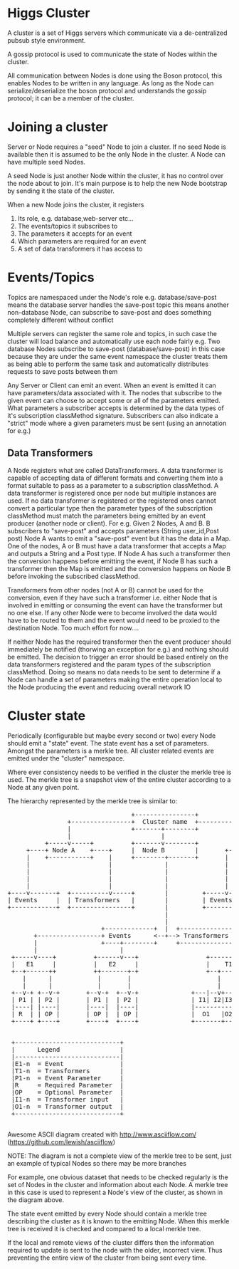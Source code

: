 # Higgs Cluster

A cluster is a set of Higgs servers which communicate via a de-centralized pubsub style environment.

A gossip protocol is used to communicate the state of Nodes within the cluster.

All communication between Nodes is done using the Boson protocol, this enables Nodes to be written in any
language. As long as the Node can serialize/deserialize the boson protocol and understands the gossip protocol;
it can be a member of the cluster.

# Joining a cluster

Server or Node requires a "seed" Node to join a cluster. If no seed Node is available then it is assumed
to be the only Node in the cluster. A Node can have multiple seed Nodes.

A seed Node is just another Node within the cluster, it has no control over the node about to join. It's
main purpose is to help the new Node bootstrap by sending it the state of the cluster.

When a new Node joins the cluster, it registers

1. Its role, e.g. database,web-server etc...
2. The events/topics it subscribes to
3. The parameters it accepts for an event
4. Which parameters are required for an event
5. A set of data transformers it has access to

# Events/Topics

Topics are namespaced under the Node's role
e.g. database/save-post means the database server handles the save-post topic this means another
non-database Node, can subscribe to save-post and does something completely different without conflict

Multiple servers can register the same role and topics, in such case
the cluster will load balance and automatically use each node fairly
e.g. Two database Nodes subscribe to save-post (database/save-post) in this case because they are under the same
event namespace the cluster treats them as being able to perform the same task and automatically distributes
requests to save posts between them

Any Server or Client can emit an event.
When an event is emitted it can have parameters/data associated with it.
The nodes that subscribe to the given event can choose to accept some or all of the parameters emitted.
What parameters a subscriber accepts is determined by the data types of it's subscription classMethod signature.
Subscribers can also indicate a "strict" mode where a given parameters must be sent (using an annotation for e.g.)

## Data Transformers

A Node registers what are called DataTransformers. A data transformer is capable of accepting data of different
formats and converting them into a format suitable to pass as a parameter to a subscription classMethod.
A data transformer is registered once per node but multiple instances are used. If no data transformer is
registered or the registered ones cannot convert a particular type then the parameter types of the subscription
classMethod must match the parameters being emitted by an event producer (another node or client).
For e.g.
Given 2 Nodes, A and B.
B subscribers to "save-post" and accepts parameters (String user_id,Post post)
Node A wants to emit a "save-post" event but it has the data in a Map.
One of the nodes, A or B must have a data transformer that accepts a Map and outputs a String and a Post type.
If Node A has such a transformer then the conversion happens before emitting the event, if Node B has such a
transformer then the Map is emitted and the conversion happens on Node B before invoking the subscribed classMethod.

Transformers from other nodes (not A or B) cannot be used for the conversion, even if they have such a transformer
i.e. either Node that is involved in emitting or consuming the event can have the transformer but no one else.
 If any other Node were to become involved the data would have to be routed to them and the event would need
 to be proxied to the destination Node. Too much effort for now....

If neither Node has the required transformer then the event producer should immediately be notified (thorwing an exception for e.g.)
and nothing should be emitted.
The decision to trigger an error should be based entirely on the data transformers registered and the param types
of the subscription classMethod. Doing so means no data needs to be sent to determine if a Node can handle a set of parameters
making the entire operation local to the Node producing the event and reducing overall network IO

# Cluster state

Periodically (configurable but maybe every second or two) every Node should emit a "state" event.
The state event has a set of parameters. Amongst the parameters is a merkle tree.
All cluster related events are emitted under the "cluster" namespace.

Where ever consistency needs to be verified in the cluster the merkle tree is used. The merkle tree is a snapshot
view of the entire cluster according to a Node at any given point.

The hierarchy represented by the merkle tree is similar to:

<pre>                                 +----------------+
                +----------------+  Cluster name  +---------------------+
                |                +-------+--------+                     |
                |                        |                              |
          +-----v-----+          +-------v--------+             +-------v-------+
     +----+ Node A    +----+     |  Node B        |       +-----+  Node C       +------+
     |    +-----------+    |     +--------+-------+       |     +---------------+      |
     |                     |              |               |                            |
     |                     |              |               |                            |
     |                     |              |               |                            |
     |                     |              |               |                            |
+----v-------+  +----------v-----+        |         +-----v--------+         +---------v--------+
| Events     |  | Transformers   |        |         | Events       |         |  Transformers    |
+------------+  +----------------+        |         +--------------+         +------------------+
                                          |
                                          |
                         +-------------+  |  +-----------------+
       +-----------------+ Events      &lt;--+--&gt; Transformers    +--------------------+
       |                 +----+--------+     +--------------+--+                    |
       |                      |                             |                       |
 +-----v----+          +------v---+                  +------v-------+       +-------v-------+
 |   E1     |          |   E2     |                  |    T1        |     +-+     T2        |
 +--+------++          ++-------+-+                  +--+-----------+     | +-----------+---+
    |      |            |       |                       |                 |             |
    |      |            |       |                       |                 |             |
 +--v-+ +--v-+       +--v-+  +--v-+              +---|--v+---+        +---v---+   +---+-v-+---+---+
 | P1 | | P2 |       | P1 |  | P2 |              | I1| I2|I3 |        | I1| I2|   | I1| I2| I3| I4|
 |----| |----|       |----|  |----|              |-----------|        |-------|   |---------------|
 | R  | | OP |       | OP |  | OP |              |  O1   |O2 |        |  O1   |   |      O1       |
 +----+ +----+       +----+  +----+              +-------+---+        +-------+   +---------------+


 +----------------------------+
 |      Legend                |
 |----------------------------|
 |E1-n  = Event               |
 |T1-n  = Transformers        |
 |P1-n  = Event Parameter     |
 |R     = Required Parameter  |
 |OP    = Optional Parameter  |
 |I1-n  = Transformer input   |
 |O1-n  = Transformer output  |
 +----------------------------+
 </pre>
 Awesome ASCII diagram created with http://www.asciiflow.com/ (https://github.com/lewish/asciiflow)

 NOTE: The diagram is not a complete view of the merkle tree to be sent, just an example of typical Nodes
 so there may be more branches

For example, one obvious dataset that needs to be checked regularly is the set of Nodes in the cluster and information about each Node.
A merkle tree in this case is used to represent a Node's view of the cluster, as shown in the diagram above.

The state event emitted by every Node should contain a merkle tree describing the cluster as it is known to the
emitting Node. When this merkle tree is received it is checked and compared to a local merkle tree.

If the local and remote views of the cluster differs then the information required to update is sent to the
node with the older, incorrect view. Thus preventing the entire view of the cluster from being sent every time.


